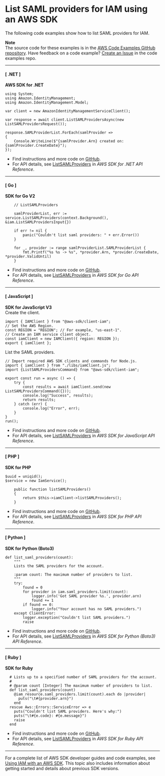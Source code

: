 # List SAML providers for IAM using an AWS SDK<a name="example_iam_ListSAMLProviders_section"></a>

The following code examples show how to list SAML providers for IAM\.

**Note**  
The source code for these examples is in the [AWS Code Examples GitHub repository](https://github.com/awsdocs/aws-doc-sdk-examples)\. Have feedback on a code example? [Create an Issue](https://github.com/awsdocs/aws-doc-sdk-examples/issues/new/choose) in the code examples repo\. 

------
#### [ \.NET ]

**AWS SDK for \.NET**  
  

```
using System;
using Amazon.IdentityManagement;
using Amazon.IdentityManagement.Model;

var client = new AmazonIdentityManagementServiceClient();

var response = await client.ListSAMLProvidersAsync(new ListSAMLProvidersRequest());

response.SAMLProviderList.ForEach(samlProvider =>
{
    Console.WriteLine($"{samlProvider.Arn} created on: {samlProvider.CreateDate}");
});
```
+  Find instructions and more code on [GitHub](https://github.com/awsdocs/aws-doc-sdk-examples/tree/main/dotnetv3/IAM#code-examples)\. 
+  For API details, see [ListSAMLProviders](https://docs.aws.amazon.com/goto/DotNetSDKV3/iam-2010-05-08/ListSAMLProviders) in *AWS SDK for \.NET API Reference*\. 

------
#### [ Go ]

**SDK for Go V2**  
  

```
	// ListSAMLProviders

	samlProviderList, err := service.ListSAMLProviders(context.Background(), &iam.ListSAMLProvidersInput{})

	if err != nil {
		panic("Couldn't list saml providers: " + err.Error())
	}

	for _, provider := range samlProviderList.SAMLProviderList {
		fmt.Printf("%s %s -> %s", *provider.Arn, *provider.CreateDate, *provider.ValidUntil)
	}
```
+  Find instructions and more code on [GitHub](https://github.com/awsdocs/aws-doc-sdk-examples/tree/main/gov2/iam#code-examples)\. 
+  For API details, see [ListSAMLProviders](https://pkg.go.dev/github.com/aws/aws-sdk-go-v2/service/iam#Client.ListSAMLProviders) in *AWS SDK for Go API Reference*\. 

------
#### [ JavaScript ]

**SDK for JavaScript V3**  
Create the client\.  

```
import { IAMClient } from "@aws-sdk/client-iam";
// Set the AWS Region.
const REGION = "REGION"; // For example, "us-east-1".
// Create an IAM service client object.
const iamClient = new IAMClient({ region: REGION });
export { iamClient };
```
List the SAML providers\.  

```
// Import required AWS SDK clients and commands for Node.js.
import { iamClient } from "./libs/iamClient.js";
import {ListSAMLProvidersCommand} from "@aws-sdk/client-iam";

export const run = async () => {
    try {
        const results = await iamClient.send(new ListSAMLProvidersCommand({}));
        console.log("Success", results);
        return results;
    } catch (err) {
        console.log("Error", err);
    }
}
run();
```
+  Find instructions and more code on [GitHub](https://github.com/awsdocs/aws-doc-sdk-examples/tree/main/javascriptv3/example_code/iam#code-examples)\. 
+  For API details, see [ListSAMLProviders](https://docs.aws.amazon.com/AWSJavaScriptSDK/v3/latest/clients/client-iam/classes/listsamlproviderscommand.html) in *AWS SDK for JavaScript API Reference*\. 

------
#### [ PHP ]

**SDK for PHP**  
  

```
$uuid = uniqid();
$service = new IamService();

    public function listSAMLProviders()
    {
        return $this->iamClient->listSAMLProviders();
    }
```
+  Find instructions and more code on [GitHub](https://github.com/awsdocs/aws-doc-sdk-examples/tree/main/php/example_code/iam/iam_basics#code-examples)\. 
+  For API details, see [ListSAMLProviders](https://docs.aws.amazon.com/goto/SdkForPHPV3/iam-2010-05-08/ListSAMLProviders) in *AWS SDK for PHP API Reference*\. 

------
#### [ Python ]

**SDK for Python \(Boto3\)**  
  

```
def list_saml_providers(count):
    """
    Lists the SAML providers for the account.

    :param count: The maximum number of providers to list.
    """
    try:
        found = 0
        for provider in iam.saml_providers.limit(count):
            logger.info('Got SAML provider %s.', provider.arn)
            found += 1
        if found == 0:
            logger.info("Your account has no SAML providers.")
    except ClientError:
        logger.exception("Couldn't list SAML providers.")
        raise
```
+  Find instructions and more code on [GitHub](https://github.com/awsdocs/aws-doc-sdk-examples/tree/main/python/example_code/iam/iam_basics#code-examples)\. 
+  For API details, see [ListSAMLProviders](https://docs.aws.amazon.com/goto/boto3/iam-2010-05-08/ListSAMLProviders) in *AWS SDK for Python \(Boto3\) API Reference*\. 

------
#### [ Ruby ]

**SDK for Ruby**  
  

```
  # Lists up to a specified number of SAML providers for the account.
  #
  # @param count [Integer] The maximum number of providers to list.
  def list_saml_providers(count)
    @iam_resource.saml_providers.limit(count).each do |provider|
      puts("\t#{provider.arn}")
    end
  rescue Aws::Errors::ServiceError => e
    puts("Couldn't list SAML providers. Here's why:")
    puts("\t#{e.code}: #{e.message}")
    raise
  end
```
+  Find instructions and more code on [GitHub](https://github.com/awsdocs/aws-doc-sdk-examples/tree/main/ruby/example_code/iam#code-examples)\. 
+  For API details, see [ListSAMLProviders](https://docs.aws.amazon.com/goto/SdkForRubyV3/iam-2010-05-08/ListSAMLProviders) in *AWS SDK for Ruby API Reference*\. 

------

For a complete list of AWS SDK developer guides and code examples, see [Using IAM with an AWS SDK](sdk-general-information-section.md)\. This topic also includes information about getting started and details about previous SDK versions\.